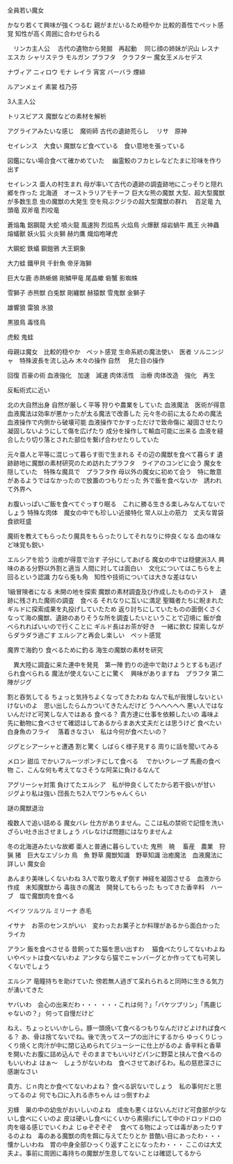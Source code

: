 全員若い魔女

かなり若くて興味が強くつるむ
親がまだいるため穏やか
比較的善性でペット感覚
知性が高く周囲に合わせられる


　リンカ主人公
　古代の遺物から発掘　再起動
　同じ顔の姉妹が沢山
レスナ
エスカ
シャリステラ
モルガン
プラフタ　クラフター
魔女王メルセデス

ナヴィア
ニィロウ
モナ
レイラ
宵宮
バーバラ
煙緋




ルアンメェイ
素裳
桂乃芬


3人主人公

トリスビアス
魔獣などの素材を解析　

アグライアみたいな感じ　魔術師
古代の遺跡荒らし　
リサ　原神


セイレンス　大食い
魔獣など食べている　食い意地を張っている

図鑑にない場合食べて確かめていた　
幽霊鮫のフカヒレなどたまに珍味を作り出す

セイレンス
亜人の村生まれ
母が率いて古代の遺跡の調査跡地にこっそりと隠れ郷を作った
北海道　オーストラリアモチーフ
巨大な熊の魔獣
大型、超大型魔獣が多数生息
虫の魔獣の大発生
空を飛ぶクジラの超大型魔獣の群れ　
百足竜
九頭竜
双斧竜
烈咬竜

蒼焔亀
鋁鋼龍
大蛇
噴火龍
風速狗
烈焰馬
火焰鳥
火爆獸
熔岩蝸牛
鳳王
火神蟲
熔蟻獸
妖火狐
火炎獅
赫灼鷹
熾焰咆哮虎

大鋼蛇
鉄蟻
鋼鎧鴉
大王銅象

大力蛙
鐵甲貝
千針魚
帝牙海獅


巨大な鹿
赤熱蜥蜴
剛鱗甲竜
尾晶蠍
砦蟹
影蜘蛛



雪獅子
赤熊獣
白兎獣
剛纏獣
赫猿獣
雪鬼獣
金獅子

雄響狼
雷狼
氷狼

黒狼鳥
毒怪鳥

虎鮫
鬼蛙



母親は魔女　比較的穏やか　ペット感覚
生命系統の魔法使い　医者
 ソルニンジャ　特殊波長を流し込み 木々の操作 自然
　見た目の操作



回復 百豪の術
血液強化　加速　減速
肉体活性　治療
肉体改造　強化　再生

反転術式に近い





北の大自然出身
自然が厳しく平等
狩りや農業をしていた
血液魔法　医術が得意
血液魔法は効率が悪かったが太る魔法で改善した
元々冬の前に太るための魔法
血液操作で内側から破壊可能
血液操作でかすっただけで致命傷に
凝固させたり凝固しないようにして傷を広げたり
成分を操作して輸血可能に出来る
血液を縫合したり切り落とされた部位を繋げ合わせたりしていた

元々亜人と平等に混じって暮らす街で生まれる
その辺の魔獣を食べて暮らす
遺跡跡地に魔獣の素材研究のため訪れたプラフタ　ライアのコンビに会う
魔女を隠していた　特殊な魔具で　プラフタ作
母以外の魔女に初めて会う　特に敵意があるようではなかったので放置のつもりだった
外で飯を食べないか　誘われて外界へ

お腹いっぱいご飯を食べてぐっすり眠る　これに勝る生きる楽しみなんてないでしょう
特殊な肉体　魔女の中でも珍しい近接特化
常人以上の筋力　丈夫な胃袋　食欲旺盛

魔術を教えてもらったり魔具をもらったりしてそれなりに仲良くなる
血の味など味覚も鋭い


エルシアを拾う
治癒が得意で治す
子分にしてあげる
魔女の中では穏健派3人
興味のある分野以外割と適当
人間に対しては面白い　文化についてはこちらを上回るという認識
力なら兎も角　知性や技術については大きな差はない

1級冒険者になる
未開の地を探索
魔獣の素材調査及び作成したもののテスト　遺跡に残された魔術の調査　食べる
それなりに互いに満足
聖職者たちに睨まれた　ギルドに探索成果を丸投げしていたため
返り討ちにしていたものの面倒くさくなって海の魔獣、遺跡のありそうな所を調査したいということで辺境に
飯が食べられればいいので行くことに
ギルド長はお茶が好き　一緒に飲む
探索しながらダラダラ過ごす
エルシアと再会し楽しい　ペット感覚



魔界で海釣り
食べるために釣る
海生の魔獣の素材を研究

　異大陸に調査に来た連中を発見　第一陣
釣りの途中で助けようとするも逃げられ食べられる
魔法が使えないことに驚く　興味がありますね　プラフタ
第二陣がジグ


割と吞気してる
ちょっと気持ちよくなってきたわね
なんで私が我慢しないといけないのよ　思い出したらムカついてきたんだけど
うへへへへへ
悪い人ではないんだけど可笑しな人ではある
食べる？
貴方達に仕事を依頼したいの
毒味よ　先に動物に食べさせて確認はしてあるからまあ大丈夫だとは思うけど
食べたい　白身魚のフライ　
落着きなさい　私は今何が食べたいの？


ジグとシアーシャと遭遇
割と驚く
しばらく様子見する
周りに話を聞いてみる

メロン 甜瓜
でかいフルーツポンチにして食べる　
でかいクレープ
馬鹿の食べ物
こ、こんな何も考えてなさそうな阿呆に負けるなんて


アグリーシャ対策
負けてたエルシア　私が仲良くしてたから若干扱いが甘い　ジグより私は強い
団長たち2人でワンちゃんくらい

謎の魔獣退治


複数人で追い詰める
魔女バレ
仕方がありません。ここは私の禁術で記憶を洗いざらい吐き出させましょう
バレなけば問題にはなりませんよ




冬の北海道みたいな故郷
亜人と普通に暮らしていた
鬼熊　暁　
畜産　農業　狩猟
猪　巨大なエゾシカ
鳥　魚
野草
魔獣知識　野草知識
治癒魔法　血液魔法に詳しい
魔女会




あんまり美味しくないわね
3人で取り敢えず倒す
神経を凝固させる　血液から作成　未知魔獣から
毒抜きの魔法　開発してもらった
もってきた香辛料　ハーブ　塩で魔獣肉を食べる











ベイツ
ツルツル
ミリーナ
赤毛

イサナ　お茶のセンスがいい　変わったお菓子とか料理があるから面白かった
ライカ



アラン
飯を食べさせる
昔飼ってた猫を思い出すわ　
猫食べたりしてないわよね　いやペットは食べないわよ
アンタなら猫でニャンバーグとか作ってても可笑しくないでしょう

エルシア
竜瞳持ちを助けていた
傍若無人過ぎて呆れられると同時に生きる気力が湧いてきた



ヤバいわ　会心の出来だわ・・・
・・・これは何？」「バケツプリン」「馬鹿じゃないの？」
何って自慢だけど


ねえ、ちょっといいかしら。豚一頭焼いて食べるつもりなんだけどよければ食べる？
あ、骨は捨てないでね。後で洗ってスープの出汁にするから
ゆっくりじっくり焼くと肉汁が中に閉じ込められてジューシーに仕上がるのよ
香辛料と香草を開いたお腹に詰め込んで
そのままでもいいけどパンに野菜と挟んで食べるのもいいわよ
はぁ～　しょうがないわね　食べさせてあげるわ。私の慈悲深さに感謝なさい


貴方、じｎ肉とか食べてないわよね？
食べる訳ないでしょう　私の事何だと思ってるのよ
何でも口に入れる赤ちゃん
はっ倒すわよ

刃蜂　巣の中の幼虫がおいしいのよね　成虫も悪くはないんだけど可食部が少ないし食べにくいのよ
皮は硬いし食べにくいから素揚げにして中のドロッドロの肉を啜る感じでいくわよ
じゅぞぞぞぞ　
食べてる物によっては毒があったりするのよね　毒のある魔獣の肉を餌に与えてたりとか
昔酷い目にあったわ・・・懐かしいわね　胃の中身全部ひっくり返すことになったわ・・・
ここのは大丈夫よ。事前に周囲に毒持ちの魔獣が生息してないことは確認してるから



